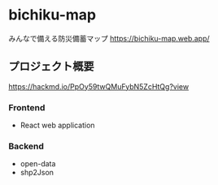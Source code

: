 # bichiku-map
みんなで備える防災備蓄マップ
https://bichiku-map.web.app/

## プロジェクト概要
https://hackmd.io/PpOy59twQMuFybN5ZcHtQg?view

### Frontend
- React web application

### Backend
- open-data
- shp2Json